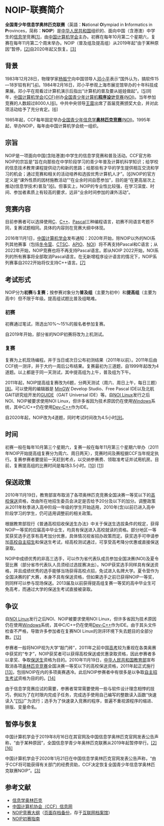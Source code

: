 # NOIP-联赛简介

**全国青少年信息学奥林匹克联赛**（英語：**N**ational **O**lympiad in **I**nformatics in **P**rovinces，简称：**NOIP**）是[中华人民共和国](https://zh.wikipedia.org/wiki/%E4%B8%AD%E5%8D%8E%E4%BA%BA%E6%B0%91%E5%85%B1%E5%92%8C%E5%9B%BD "中华人民共和国")组织的、面向中国（含港澳）中学生的[信息学](https://zh.wikipedia.org/wiki/%E4%BF%A1%E6%81%AF%E5%AD%A6 "信息学")竞赛[\[1\]](https://zh.wikipedia.org/wiki/%E5%85%A8%E5%9B%BD%E9%9D%92%E5%B0%91%E5%B9%B4%E4%BF%A1%E6%81%AF%E5%AD%A6%E5%A5%A5%E6%9E%97%E5%8C%B9%E5%85%8B%E8%81%94%E8%B5%9B#cite_note-1)，由[中国计算机学会](https://zh.wikipedia.org/wiki/%E4%B8%AD%E5%9B%BD%E8%AE%A1%E7%AE%97%E6%9C%BA%E5%AD%A6%E4%BC%9A "中国计算机学会")主办。初赛在每年10月第二个星期六，复赛在每年11月第二个周末举办。NOIP（普及组及提高组）从2019年起“由于某种原因”暂停，[\[2\]](https://zh.wikipedia.org/wiki/%E5%85%A8%E5%9B%BD%E9%9D%92%E5%B0%91%E5%B9%B4%E4%BF%A1%E6%81%AF%E5%AD%A6%E5%A5%A5%E6%9E%97%E5%8C%B9%E5%85%8B%E8%81%94%E8%B5%9B#cite_note-suspend-2)自2020年起又恢复。[\[3\]](https://zh.wikipedia.org/wiki/%E5%85%A8%E5%9B%BD%E9%9D%92%E5%B0%91%E5%B9%B4%E4%BF%A1%E6%81%AF%E5%AD%A6%E5%A5%A5%E6%9E%97%E5%8C%B9%E5%85%8B%E8%81%94%E8%B5%9B#cite_note-continue-3)

## 背景

1983年12月28日，物理学家[杨振宁](https://zh.wikipedia.org/wiki/%E6%9D%A8%E6%8C%AF%E5%AE%81 "杨振宁")向中国领导人[邓小平](https://zh.wikipedia.org/wiki/%E9%82%93%E5%B0%8F%E5%B9%B3 "邓小平")表示“国外认为，搞软件15—18岁较有利”[\[4\]](https://zh.wikipedia.org/wiki/%E5%85%A8%E5%9B%BD%E9%9D%92%E5%B0%91%E5%B9%B4%E4%BF%A1%E6%81%AF%E5%AD%A6%E5%A5%A5%E6%9E%97%E5%8C%B9%E5%85%8B%E8%81%94%E8%B5%9B#cite_note-%E7%8E%AF%E7%90%83%E7%BD%911-4)。1984年2月16日，邓小平参观上海市展览馆举办的十年科技成果展。邓小平在观看过计算机演示后指出“计算机的普及要从娃娃做起”。[\[5\]](https://zh.wikipedia.org/wiki/%E5%85%A8%E5%9B%BD%E9%9D%92%E5%B0%91%E5%B9%B4%E4%BF%A1%E6%81%AF%E5%AD%A6%E5%A5%A5%E6%9E%97%E5%8C%B9%E5%85%8B%E8%81%94%E8%B5%9B#cite_note-5)同年，[中国计算机学会(CCF)](https://zh.wikipedia.org/wiki/%E4%B8%AD%E5%9B%BD%E8%AE%A1%E7%AE%97%E6%9C%BA%E5%AD%A6%E4%BC%9A)创办[全国青少年计算机**程序设计**竞赛(NOI)](https://zh.wikipedia.org/wiki/NOI "中国计算机学会")。当年参加竞赛的人数超过8000人[\[6\]](https://zh.wikipedia.org/wiki/%E5%85%A8%E5%9B%BD%E9%9D%92%E5%B0%91%E5%B9%B4%E4%BF%A1%E6%81%AF%E5%AD%A6%E5%A5%A5%E6%9E%97%E5%8C%B9%E5%85%8B%E8%81%94%E8%B5%9B#cite_note-:0-6)。中共中央领导[王震](https://zh.wikipedia.org/wiki/%E7%8E%8B%E9%9C%87 "王震")出席了首届竞赛颁奖大会，并对此项活动给予了充分肯定。[\[6\]](https://zh.wikipedia.org/wiki/%E5%85%A8%E5%9B%BD%E9%9D%92%E5%B0%91%E5%B9%B4%E4%BF%A1%E6%81%AF%E5%AD%A6%E5%A5%A5%E6%9E%97%E5%8C%B9%E5%85%8B%E8%81%94%E8%B5%9B#cite_note-:0-6)

1985年起，CCF每年固定举办[全国青少年信息学**奥林匹克竞赛**(NOI)](https://zh.wikipedia.org/wiki/%E5%85%A8%E5%9B%BD%E9%9D%92%E5%B0%91%E5%B9%B4%E4%BF%A1%E6%81%AF%E5%AD%A6%E5%A5%A5%E6%9E%97%E5%8C%B9%E5%85%8B%E7%AB%9E%E8%B5%9B "全国青少年信息学奥林匹克竞赛")。1995年起，举办NOIP，每年由中国计算机学会统一组织。

## 宗旨

NOIP是一项面向中国(含陆港澳)中学生的信息学竞赛和普及活动。CCF官方称NOIP的宗旨是“旨在向那些在中学阶段学习的青少年普及计算机科学知识；给学校的信息技术教育课程提供动力和新的思路；给那些有才华的学生提供相互交流和学习的机会；通过竞赛和相关的活动培养和选拔优秀计算机人才”。[\[6\]](https://zh.wikipedia.org/wiki/%E5%85%A8%E5%9B%BD%E9%9D%92%E5%B0%91%E5%B9%B4%E4%BF%A1%E6%81%AF%E5%AD%A6%E5%A5%A5%E6%9E%97%E5%8C%B9%E5%85%8B%E8%81%94%E8%B5%9B#cite_note-:0-6)NOIP的官方定义是“课外性质的因材施教活动”“在业余时间自愿参加”，目的是“在更高层次上推动(信息学技术)普及”[\[6\]](https://zh.wikipedia.org/wiki/%E5%85%A8%E5%9B%BD%E9%9D%92%E5%B0%91%E5%B9%B4%E4%BF%A1%E6%81%AF%E5%AD%A6%E5%A5%A5%E6%9E%97%E5%8C%B9%E5%85%8B%E8%81%94%E8%B5%9B#cite_note-:0-6)。但事实上，NOIP的专业性比较强，在学习深度、时间、参加者素质上有较高的要求，远非“业余时间参加的课外活动”。

## 竞赛内容
目前参赛者可以选择使用[C](https://zh.wikipedia.org/wiki/C%E8%AF%AD%E8%A8%80 "C语言")、[C++](https://zh.wikipedia.org/wiki/C%2B%2B "C++")、[Pascal](https://zh.wikipedia.org/wiki/Pascal_(%E7%A8%8B%E5%BC%8F%E8%AA%9E%E8%A8%80) "Pascal (程式語言)")三种编程语言，初赛不同语言考题不同，复赛试题相同。具体的内容则在竞赛大纲中体现。

2016年11月1日，[中国计算机学会](https://zh.wikipedia.org/wiki/%E4%B8%AD%E5%9B%BD%E8%AE%A1%E7%AE%97%E6%9C%BA%E5%AD%A6%E4%BC%9A "中国计算机学会")发布通知：2020年开始，除NOIP以外的NOI系列其他赛事（包括[冬令营](https://zh.wikipedia.org/wiki/%E5%85%A8%E5%9B%BD%E9%9D%92%E5%B0%91%E5%B9%B4%E4%BF%A1%E6%81%AF%E5%AD%A6%E5%A5%A5%E6%9E%97%E5%8C%B9%E5%85%8B%E7%AB%9E%E8%B5%9B%E5%86%AC%E4%BB%A4%E8%90%A5 "全国青少年信息学奥林匹克竞赛冬令营")、[CTSC](https://zh.wikipedia.org/wiki/CTSC "CTSC")、[APIO](https://zh.wikipedia.org/wiki/APIO "APIO")、[NOI](https://zh.wikipedia.org/wiki/NOI "NOI")）将不再支持Pascal和C语言；从2022年开始，NOIP竞赛也将不再支持Pascal语言。即从NOIP 2022开始，NOI系列的所有赛事将全部取消Pascal语言。在无新增程序设计语言的情况下，NOIP系列赛事自2022开始将仅支持C++语言。[\[7\]](https://zh.wikipedia.org/wiki/%E5%85%A8%E5%9B%BD%E9%9D%92%E5%B0%91%E5%B9%B4%E4%BF%A1%E6%81%AF%E5%AD%A6%E5%A5%A5%E6%9E%97%E5%8C%B9%E5%85%8B%E8%81%94%E8%B5%9B#cite_note-7)

## 考试形式
NOIP分为**初赛**与**复赛**；按参赛对象分为**普及组**（主要为初中）和**提高组**（主要为高中）但不限于年级。提高组试题比普及组略难。

### 初赛
初赛通过笔试，筛选出10%～15%的报名者参加复赛。

自2019年开始，部分省的NOIP初赛将改为上机测试。

### 复赛
复赛为上机现场编程。并于当日或次日公布初测结果（2011年以前）。2011年后由CCF统一测评，并于大约一周后公布结果。复赛最初为三道题，自1999年起改为4道题。以上都是于同一天测试，其中提高组为上午，普及组为下午。

2011年起，NOIP提高组复赛改为6题，分两天测试（周六、周日上午，每日三题）[\[8\]](https://zh.wikipedia.org/wiki/%E5%85%A8%E5%9B%BD%E9%9D%92%E5%B0%91%E5%B9%B4%E4%BF%A1%E6%81%AF%E5%AD%A6%E5%A5%A5%E6%9E%97%E5%8C%B9%E5%85%8B%E8%81%94%E8%B5%9B#cite_note-8)。可以使用的编辑器是 [MinGW](https://zh.wikipedia.org/wiki/MinGW "MinGW") Develop Studio、Free Pascal IDE以及北航GAIT研究组开发的[GUIDE](https://web.archive.org/web/20170318174225/http://www.noi.cn/guide-10)（GAIT Universal IDE）等。自[NOI Linux](https://zh.wikipedia.org/wiki/NOI_Linux "NOI Linux")发行之后NOI、NOIP被要求使用NOI Linux，但许多省因为技术原因仍在使用[Windows](https://zh.wikipedia.org/wiki/Windows "Windows")系统，其中C/C++仍在使用[Dev-C++](https://zh.wikipedia.org/wiki/Dev-C%2B%2B "Dev-C++")作为IDE。

自2020年起，NOIP改为4道题，同时考试时间改为4.5小时[\[9\]](https://zh.wikipedia.org/wiki/%E5%85%A8%E5%9B%BD%E9%9D%92%E5%B0%91%E5%B9%B4%E4%BF%A1%E6%81%AF%E5%AD%A6%E5%A5%A5%E6%9E%97%E5%8C%B9%E5%85%8B%E8%81%94%E8%B5%9B#cite_note-9)。

## 时间

初赛一般在每年10月第三个星期六，复赛一般在每年11月第三个星期六举办（2011年NOIP开始提高组复赛分为周六、周日两天），竞赛时间及赛程据CCF当年规定执行。复赛参赛者要提前一天赶到考点，以交纳参赛费、领取准考证并试用机房。目前，复赛提高组的比赛时间是每场3.5小时。[\[10\]](https://zh.wikipedia.org/wiki/%E5%85%A8%E5%9B%BD%E9%9D%92%E5%B0%91%E5%B9%B4%E4%BF%A1%E6%81%AF%E5%AD%A6%E5%A5%A5%E6%9E%97%E5%8C%B9%E5%85%8B%E8%81%94%E8%B5%9B#cite_note-10) [\[11\]](https://zh.wikipedia.org/wiki/%E5%85%A8%E5%9B%BD%E9%9D%92%E5%B0%91%E5%B9%B4%E4%BF%A1%E6%81%AF%E5%AD%A6%E5%A5%A5%E6%9E%97%E5%8C%B9%E5%85%8B%E8%81%94%E8%B5%9B#cite_note-11)

## 保送政策
2010年11月19日，教育部宣布取消了各项奥林匹克竞赛全国决赛一等奖以下的[高校保送](https://zh.wikipedia.org/wiki/%E4%BF%9D%E9%80%81%E7%94%9F "保送生")资格，改由所在地招生委员会决定是否给予20分及以下的加分。调整政策从2011年秋季进入高中阶段一年级的学生开始适用，2010年(含)以前已进入高中阶段学习的学生，仍可适用调整前的相关政策。

根据教育部现行《普通高校招收保送生办法》中关于保送生选拔条件的规定，获得NOIP一等奖的应届高中毕业生，均具有保送进入高校就读的资格。部分地区一等奖获奖选手还享有高考加分优惠，具体情况视省招办政策而定。获奖选手可申请参加[高校自主招生](https://zh.wikipedia.org/wiki/%E8%87%AA%E4%B8%BB%E6%8B%9B%E7%94%9F "自主招生")和保送生考试，经高校测试通过，可享受高考降分优惠或直接保送录取。

NOIP中成绩优秀的非高三选手，可以作为省代表队成员参加全国决赛(NOI)及夏令营比赛（部分省市代表队人员须经过选拔赛决出）。NOIP获奖选手同样具有保送资格，并且成绩优秀的选手能够当场获得高校点招，免试进入名牌大学。夏令营作为全国决赛的扩大赛，本身不具有保送资格，但如果选手之前已获得NOIP一等奖，则同样可以参与现场保送。2013届及以前获得提高组复赛一等奖的高中毕业生可免高考，而通过大学的保送生考试直接被录取。

## 争议
自[NOI Linux](https://zh.wikipedia.org/wiki/NOI_Linux)发行之后NOI、NOIP被要求使用NOI Linux，但许多省因为技术原因仍在使用[Windows](https://zh.wikipedia.org/wiki/Windows "Windows")系统，其中C/C++仍在使用[Dev-C++](https://zh.wikipedia.org/wiki/Dev-C%2B%2B "Dev-C++")作为IDE。由于其头文件检查不严格，导致许多参加者在复赛NOI Linux的测评环境下失去题目的全部分数。[\[12\]](https://zh.wikipedia.org/wiki/%E5%85%A8%E5%9B%BD%E9%9D%92%E5%B0%91%E5%B9%B4%E4%BF%A1%E6%81%AF%E5%AD%A6%E5%A5%A5%E6%9E%97%E5%8C%B9%E5%85%8B%E8%81%94%E8%B5%9B#cite_note-12)

参赛者一般将NOIP视为大学“敲门砖”，2011年之前中国[高考](https://zh.wikipedia.org/wiki/%E9%AB%98%E8%80%83 "高考")较为重视在各类奥赛中获奖的“专才”，NOIP获奖者可以获得高校保送或优惠录取资格，因此参赛者多以拿奖、争取[保送生](https://zh.wikipedia.org/wiki/%E4%BF%9D%E9%80%81%E7%94%9F "保送生")资格为目的。2010年11月19日，[中华人民共和国教育部](https://zh.wikipedia.org/wiki/%E4%B8%AD%E5%8D%8E%E4%BA%BA%E6%B0%91%E5%85%B1%E5%92%8C%E5%9B%BD%E6%95%99%E8%82%B2%E9%83%A8 "中华人民共和国教育部")宣布取消各项[奥林匹克竞赛](https://zh.wikipedia.org/wiki/%E5%A5%A5%E6%9E%97%E5%8C%B9%E5%85%8B%E7%AB%9E%E8%B5%9B "中国计算机学会")全国决赛一等奖以下的高校保送资格，2011年起正式施行[\[13\]](https://zh.wikipedia.org/wiki/%E5%85%A8%E5%9B%BD%E9%9D%92%E5%B0%91%E5%B9%B4%E4%BF%A1%E6%81%AF%E5%AD%A6%E5%A5%A5%E6%9E%97%E5%8C%B9%E5%85%8B%E8%81%94%E8%B5%9B#cite_note-13)，包括NOIP在内的多项奥赛遇冷。此后NOIP参赛者中有很多是以争取[自主招生考试](https://zh.wikipedia.org/wiki/%E8%87%AA%E4%B8%BB%E6%8B%9B%E7%94%9F "自主招生")资格为目的的。[\[14\]](https://zh.wikipedia.org/wiki/%E5%85%A8%E5%9B%BD%E9%9D%92%E5%B0%91%E5%B9%B4%E4%BF%A1%E6%81%AF%E5%AD%A6%E5%A5%A5%E6%9E%97%E5%8C%B9%E5%85%8B%E8%81%94%E8%B5%9B#cite_note-14)

由于信息学竞赛应试的需要，参赛者常常需要使用一些与软件设计理念相悖的技巧，例如为了在时限内完成子任务，完成选手使用自己编写的整数读入函数“快速读入”[\[15\]](https://zh.wikipedia.org/wiki/%E5%85%A8%E5%9B%BD%E9%9D%92%E5%B0%91%E5%B9%B4%E4%BF%A1%E6%81%AF%E5%AD%A6%E5%A5%A5%E6%9E%97%E5%8C%B9%E5%85%8B%E8%81%94%E8%B5%9B#cite_note-15)广为流行；选手为了快速录入竞赛的程序，普遍不重视源程序的缩进、排版、变量命名。

## 暂停与恢复
中国计算机学会于2019年8月16日在其官网及中国信息学奥林匹克官网发表公告声称，“由于某种原因”，全国信息学青少年奥林匹克联赛从2019年起暂停举行。[\[2\]](https://zh.wikipedia.org/wiki/%E5%85%A8%E5%9B%BD%E9%9D%92%E5%B0%91%E5%B9%B4%E4%BF%A1%E6%81%AF%E5%AD%A6%E5%A5%A5%E6%9E%97%E5%8C%B9%E5%85%8B%E8%81%94%E8%B5%9B#cite_note-suspend-2) [\[16\]](https://zh.wikipedia.org/wiki/%E5%85%A8%E5%9B%BD%E9%9D%92%E5%B0%91%E5%B9%B4%E4%BF%A1%E6%81%AF%E5%AD%A6%E5%A5%A5%E6%9E%97%E5%8C%B9%E5%85%8B%E8%81%94%E8%B5%9B#cite_note-16)

中国计算机学会于2020年1月21日在中国信息学奥林匹克官网发表公告声称，“由于CCF将可能获得有关部门的经费资助，CCF决定恢复全国青少年信息学奥林匹克联赛NOIP”。[\[3\]](https://zh.wikipedia.org/wiki/%E5%85%A8%E5%9B%BD%E9%9D%92%E5%B0%91%E5%B9%B4%E4%BF%A1%E6%81%AF%E5%AD%A6%E5%A5%A5%E6%9E%97%E5%8C%B9%E5%85%8B%E8%81%94%E8%B5%9B#cite_note-continue-3)

## 参考文献
- [信息学奥林匹克](https://web.archive.org/web/20110513004757/http://www.noi.cn/)
- [中国计算机协会（CCF）信息网](https://web.archive.org/web/20101117031512/http://ccf.org.cn/)
- [NOIP竞赛大纲](http://www.noi.cn/newsview.html?id=1&hash=3071E8&type=0)（[页面存档备份](https://web.archive.org/web/20181110154947/http://www.noi.cn/newsview.html?id=1&hash=3071E8&type=0)，存于[互联网档案馆](https://zh.wikipedia.org/wiki/%E4%BA%92%E8%81%94%E7%BD%91%E6%A1%A3%E6%A1%88%E9%A6%86 "互联网档案馆")）
- [NOIP初赛指南](https://zh.wikibooks.org/wiki/NOIP%E5%88%9D%E8%B5%9B%E6%8C%87%E5%8D%97 "b:NOIP初赛指南")
